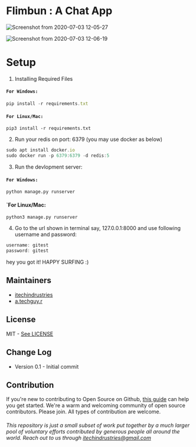 # Flimbun : A Chat App

![Screenshot from 2020-07-03 12-05-27](https://user-images.githubusercontent.com/55910733/86439411-2b3c4b00-bd26-11ea-8e76-8ce0662fc33a.png)

![Screenshot from 2020-07-03 12-06-19](https://user-images.githubusercontent.com/55910733/86439506-5030be00-bd26-11ea-8235-4da880f56933.png)

# Setup

1) Installing Required Files

#### `For Windows:`

```javascript
pip install -r requirements.txt
```
#### `For Linux/Mac:`

```lang-python
pip3 install -r requirements.txt
```

2) Run your redis on port: 6379 (you may use docker as below)

```javascript
sudo apt install docker.io
sudo docker run -p 6379:6379 -d redis:5
```
3) Run the devlopment server:

#### `For Windows:`

```lang-python
python manage.py runserver
```

#### `For Linux/Mac:

```lang-python
python3 manage.py runserver
```

4) Go to the url shown in terminal say, 127.0.0.1:8000 and use following username and password:

```javascript
username: gitest
password: gitest
```

hey you got it! HAPPY SURFING :)

## Maintainers

- [itechindrustries](https://github.com/ItechIndrustries)
- [a.techguy.r](https://github.com/atechguyr)

## License
MIT - [See LICENSE](./LICENSE)

## Change Log
* Version 0.1 - Initial commit

## Contribution

If you're new to contributing to Open Source on Github, [this guide](https://guides.github.com/activities/contributing-to-open-source/) can help you get started. We're a warm and welcoming community of open source contributors. Please join. All types of contribution are welcome.

###### This repository is just a small subset of work put together by a much larger pool of voluntary efforts contributed by generous people all around the world. Reach out to us through itechindrustries@gmail.com
